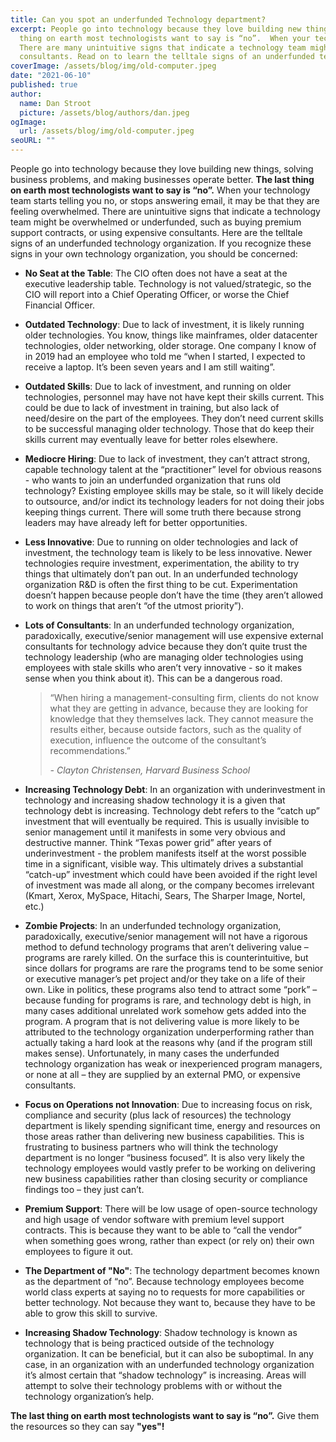 ```yaml
---
title: Can you spot an underfunded Technology department?
excerpt: People go into technology because they love building new things, solving business problems, and making businesses operate better. The last 
  thing on earth most technologists want to say is “no”.  When your technology team starts telling you no it may be that they are feeling overwhelmed.  
  There are many unintuitive signs that indicate a technology team might be overwhelmed or underfunded, such as buying premium support contracts, or using expensive 
  consultants. Read on to learn the telltale signs of an underfunded technology organization.
coverImage: /assets/blog/img/old-computer.jpeg
date: "2021-06-10"
published: true
author:
  name: Dan Stroot
  picture: /assets/blog/authors/dan.jpeg
ogImage:
  url: /assets/blog/img/old-computer.jpeg
seoURL: ""
---
```


People go into technology because they love building new things, solving business problems, and making businesses operate better.  **The last thing on earth most technologists want to say is “no”.**  When your technology team starts telling you no, or stops answering email, it may be that they are feeling overwhelmed.  There are unintuitive signs that indicate a technology team might be overwhelmed or underfunded, such as buying premium support contracts, or using expensive consultants.  Here are the telltale signs of an underfunded technology organization.  If you recognize these signs in your own technology organization, you should be concerned:

* **No Seat at the Table**: The CIO often does not have a seat at the executive leadership table.  Technology is not valued/strategic, so the CIO will report into a Chief Operating Officer, or worse the Chief Financial Officer.
* **Outdated Technology**: Due to lack of investment, it is likely running older technologies.  You know, things like mainframes, older datacenter technologies, older networking, older storage.  One company I know of in 2019 had an employee who told me “when I started, I expected to receive a laptop.  It’s been seven years and I am still waiting”.
* **Outdated Skills**: Due to lack of investment, and running on older technologies, personnel may have not have kept their skills current.  This could be due to lack of investment in training, but also lack of need/desire on the part of the employees.  They don’t need current skills to be successful managing older technology.  Those that do keep their skills current may eventually leave for better roles elsewhere.
* **Mediocre Hiring**: Due to lack of investment, they can’t attract strong, capable technology talent at the “practitioner” level for obvious reasons - who wants to join an underfunded organization that runs old technology? Existing employee skills may be stale, so it will likely decide to outsource, and/or indict its technology leaders for not doing their jobs keeping things current. There will some truth there because strong leaders may have already left for better opportunities.  
* **Less Innovative**: Due to running on older technologies and lack of investment, the technology team is likely to be less innovative.  Newer technologies require investment, experimentation, the ability to try things that ultimately don’t pan out.  In an underfunded technology organization R&D is often the first thing to be cut.  Experimentation doesn’t happen because people don’t have the time (they aren’t allowed to work on things that aren’t “of the utmost priority”).
* **Lots of Consultants**: In an underfunded technology organization, paradoxically, executive/senior management will use expensive external consultants for technology advice because they don’t quite trust the technology leadership (who are managing older technologies using employees with stale skills who aren’t very innovative - so it makes sense when you think about it).  This can be a dangerous road.  

  >“When hiring a management-consulting firm, clients do not know what they are getting in advance, because they are looking for knowledge that they themselves lack. They cannot measure the results either, because outside factors, such as the quality of execution, influence the outcome of the consultant’s recommendations.”
  >
  >   <cite>- Clayton Christensen, Harvard Business School</cite>
  
* **Increasing Technology Debt**: In an organization with underinvestment in technology and increasing shadow technology it is a given that technology debt is increasing.  Technology debt refers to the “catch up” investment that will eventually be required. This is usually invisible to senior management until it manifests in some very obvious and destructive manner. Think “Texas power grid” after years of underinvestment - the problem manifests itself at the worst possible time in a significant, visible way.  This ultimately drives a substantial “catch-up” investment which could have been avoided if the right level of investment was made all along, or the company becomes irrelevant (Kmart, Xerox, MySpace, Hitachi, Sears, The Sharper Image, Nortel, etc.)
* **Zombie Projects**: In an underfunded technology organization, paradoxically, executive/senior management will not have a rigorous method to defund technology programs that aren’t delivering value – programs are rarely killed.  On the surface this is counterintuitive, but since dollars for programs are rare the programs tend to be some senior or executive manager’s pet project and/or they take on a life of their own.  Like in politics, these programs also tend to attract some “pork” – because funding for programs is rare, and technology debt is high, in many cases additional unrelated work somehow gets added into the program.  A program that is not delivering value is more likely to be attributed to the technology organization underperforming rather than actually taking a hard look at the reasons why (and if the program still makes sense).  Unfortunately, in many cases the underfunded technology organization has weak or inexperienced program managers, or none at all – they are supplied by an external PMO, or expensive consultants.  
* **Focus on Operations not Innovation**: Due to increasing focus on risk, compliance and security (plus lack of resources) the technology department is likely spending significant time, energy and resources on those areas rather than delivering new business capabilities.  This is frustrating to business partners who will think the technology department is no longer “business focused”.  It is also very likely the technology employees would vastly prefer to be working on delivering new business capabilities rather than closing security or compliance findings too – they just can’t.  
* **Premium Support**: There will be low usage of open-source technology and high usage of vendor software with premium level support contracts.  This is because they want to be able to “call the vendor” when something goes wrong, rather than expect (or rely on) their own employees to figure it out.  
* **The Department of "No"**: The technology department becomes known as the department of “no”.  Because technology employees become world class experts at saying no to requests for more capabilities or better technology. Not because they want to, because they have to be able to grow this skill to survive.  
* **Increasing Shadow Technology**: Shadow technology is known as technology that is being practiced outside of the technology organization.  It can be beneficial, but it can also be suboptimal.  In any case, in an organization with an underfunded technology organization it’s almost certain that “shadow technology” is increasing.  Areas will attempt to solve their technology problems with or without the technology organization’s help.  

**The last thing on earth most technologists want to say is “no”.**  Give them the resources so they can say **"yes"!**
